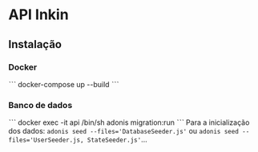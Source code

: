 # API Inkin

## Instalação
### Docker
ˋˋˋ
docker-compose up --build
ˋˋˋ

### Banco de dados
ˋˋˋ
docker exec -it api /bin/sh
adonis migration:run
 ˋˋˋ
Para a inicialização dos dados:
`adonis seed --files='DatabaseSeeder.js'` ou `adonis seed --files='UserSeeder.js, StateSeeder.js'`...

